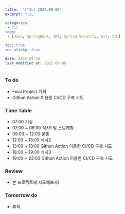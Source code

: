 ```yaml
---
title:  "[TIL] 2022.09.09"
excerpt: "TIL"

categories:
 - Til
tags:
 - [Java, SpringBoot, JPA, Spring Security, Git, TIL]

toc: true
toc_sticky: true

date: 2022-09-09
last_modified_at: 2022-09-09
---
```



### To do
- Final Project 기획
- Githun Action 이용한 CI/CD 구축 시도


### Time Table
- 07:00 기상
- 07:00 ~ 08:00 식사1 및 스트레칭
- 09:00 ~ 12:00 운동   
- 12:00 ~ 13:00 식사2
- 13:00 ~ 18:00 Githun Action 이용한 CI/CD 구축 시도
- 18:00 ~ 19:00 식사3
- 19:00 ~ 22:00 Githun Action 이용한 CI/CD 구축 시도


### Review
- 본 프로젝트에 시도해보자!

### Tomorrow do
- 추석
